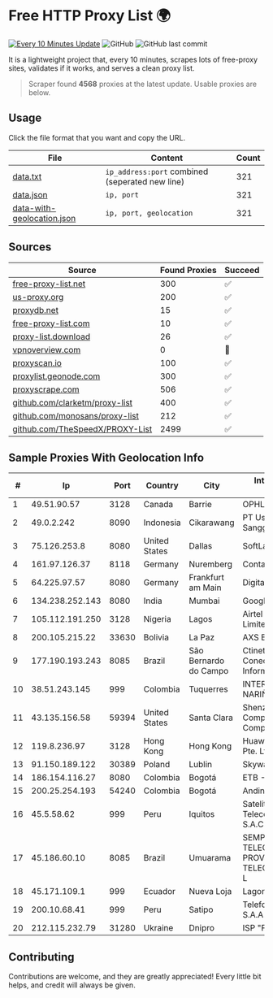 
# Free HTTP Proxy List 🌍

[![Every 10 Minutes Update](https://github.com/mertguvencli/http-proxy-list/actions/workflows/main.yml/badge.svg?branch=main)](https://github.com/mertguvencli/http-proxy-list/actions/workflows/main.yml)
![GitHub](https://img.shields.io/github/license/mertguvencli/http-proxy-list)
![GitHub last commit](https://img.shields.io/github/last-commit/mertguvencli/http-proxy-list)

It is a lightweight project that, every 10 minutes, scrapes lots of free-proxy sites, validates if it works, and serves a clean proxy list.


> Scraper found **4568** proxies at the latest update. Usable proxies are below.

## Usage

Click the file format that you want and copy the URL.


|File|Content|Count|
|----|-------|-----|
|[data.txt](https://raw.githubusercontent.com/mertguvencli/http-proxy-list/main/proxy-list/data.txt)|`ip_address:port` combined (seperated new line)|321|
|[data.json](https://raw.githubusercontent.com/mertguvencli/http-proxy-list/main/proxy-list/data.json)|`ip, port`|321|
|[data-with-geolocation.json](https://raw.githubusercontent.com/mertguvencli/http-proxy-list/main/proxy-list/data-with-geolocation.json)|`ip, port, geolocation`|321|

## Sources

|Source|Found Proxies|Succeed|
|------|-------------|-------|
|[free-proxy-list.net](https://free-proxy-list.net)|300|✅|
|[us-proxy.org](https://www.us-proxy.org)|200|✅|
|[proxydb.net](http://proxydb.net)|15|✅|
|[free-proxy-list.com](https://free-proxy-list.com/?page=&port=&type%5B%5D=http&type%5B%5D=https&up_time=0&search=Search)|10|✅|
|[proxy-list.download](https://www.proxy-list.download/HTTP)|26|✅|
|[vpnoverview.com](https://vpnoverview.com/privacy/anonymous-browsing/free-proxy-servers)|0|🚫|
|[proxyscan.io](https://www.proxyscan.io)|100|✅|
|[proxylist.geonode.com](https://proxylist.geonode.com/api/proxy-list?limit=300&page=1&sort_by=lastChecked&sort_type=desc&protocols=http,https)|300|✅|
|[proxyscrape.com](https://api.proxyscrape.com/v2/?request=displayproxies&protocol=http&timeout=10000&country=all&ssl=all&anonymity=all)|506|✅|
|[github.com/clarketm/proxy-list](https://raw.githubusercontent.com/clarketm/proxy-list/master/proxy-list-raw.txt)|400|✅|
|[github.com/monosans/proxy-list](https://raw.githubusercontent.com/monosans/proxy-list/main/proxies/http.txt)|212|✅|
|[github.com/TheSpeedX/PROXY-List](https://raw.githubusercontent.com/TheSpeedX/PROXY-List/master/http.txt)|2499|✅|


## Sample Proxies With Geolocation Info

|#|Ip|Port|Country|City|Internet Service Provider|
|-|--|----|-------|----|-------------------------|
|1|49.51.90.57|3128|Canada|Barrie|OPHL|
|2|49.0.2.242|8090|Indonesia|Cikarawang|PT Usaha Adi Sanggoro|
|3|75.126.253.8|8080|United States|Dallas|SoftLayer|
|4|161.97.126.37|8118|Germany|Nuremberg|Contabo GmbH|
|5|64.225.97.57|8080|Germany|Frankfurt am Main|DigitalOcean, LLC|
|6|134.238.252.143|8080|India|Mumbai|Google LLC|
|7|105.112.191.250|3128|Nigeria|Lagos|Airtel Networks Limited|
|8|200.105.215.22|33630|Bolivia|La Paz|AXS Bolivia S. A.|
|9|177.190.193.243|8085|Brazil|São Bernardo do Campo|Ctinet Solucoes EM Conectividade E Informatica LTD|
|10|38.51.243.145|999|Colombia|Tuquerres|INTERCOMM DE NARIÑO SAS|
|11|43.135.156.58|59394|United States|Santa Clara|Shenzhen Tencent Computer Systems Company Limited|
|12|119.8.236.97|3128|Hong Kong|Hong Kong|Huawei International Pte. Ltd.|
|13|91.150.189.122|30389|Poland|Lublin|Skyware Sp. z o.o.|
|14|186.154.116.27|8080|Colombia|Bogotá|ETB - Colombia|
|15|200.25.254.193|54240|Colombia|Bogotá|Andinet ON Line|
|16|45.5.58.62|999|Peru|Iquitos|Satelital Telecomunicaciones S.A.C|
|17|45.186.60.10|8085|Brazil|Umuarama|SEMPRENET TELECOM - PROVEDOR DE TELECOMUNICAÇÕES L|
|18|45.171.109.1|999|Ecuador|Nueva Loja|Lagonet-tv Cia. Ltda.|
|19|200.10.68.41|999|Peru|Satipo|Telefonica del Peru S.A.A|
|20|212.115.232.79|31280|Ukraine|Dnipro|ISP "Fregat"|



## Contributing

Contributions are welcome, and they are greatly appreciated! Every
little bit helps, and credit will always be given.

